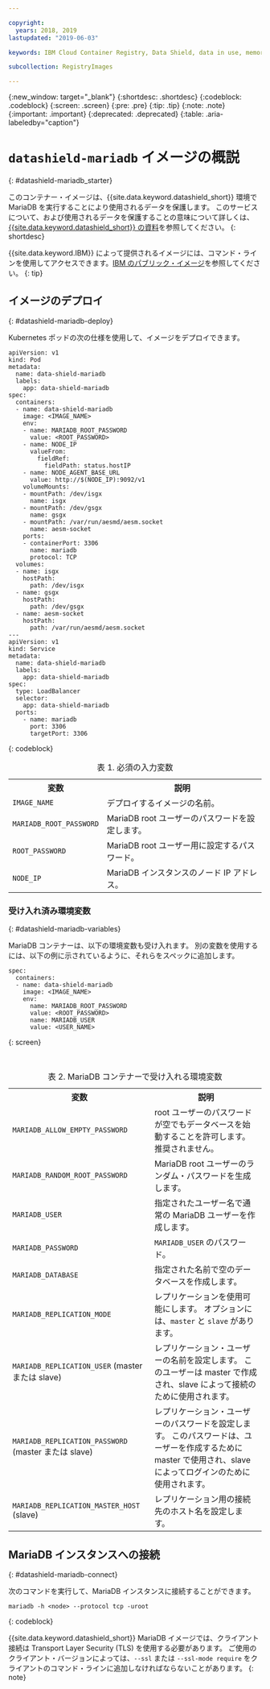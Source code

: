 ```yaml
---

copyright:
  years: 2018, 2019
lastupdated: "2019-06-03"

keywords: IBM Cloud Container Registry, Data Shield, data in use, memory encryption, Intel SGX, Fortanix, mysql image, mariaDB, container image, public image

subcollection: RegistryImages

---
```


{:new_window: target="_blank"}
{:shortdesc: .shortdesc}
{:codeblock: .codeblock}
{:screen: .screen}
{:pre: .pre}
{:tip: .tip}
{:note: .note}
{:important: .important}
{:deprecated: .deprecated}
{:table: .aria-labeledby="caption"}

# `datashield-mariadb` イメージの概説
{: #datashield-mariadb_starter}

このコンテナー・イメージは、{{site.data.keyword.datashield_short}} 環境で MariaDB を実行することにより使用されるデータを保護します。 このサービスについて、および使用されるデータを保護することの意味について詳しくは、[{{site.data.keyword.datashield_short}} の資料](/docs/services/data-shield?topic=data-shield-about#about)を参照してください。
{: shortdesc}

{{site.data.keyword.IBM}} によって提供されるイメージには、コマンド・ラインを使用してアクセスできます。[IBM のパブリック・イメージ](/docs/services/Registry?topic=registry-public_images#public_images)を参照してください。
{: tip}

## イメージのデプロイ
{: #datashield-mariadb-deploy}

Kubernetes ポッドの次の仕様を使用して、イメージをデプロイできます。

```
apiVersion: v1
kind: Pod
metadata:
  name: data-shield-mariadb
  labels:
    app: data-shield-mariadb
spec:
  containers:
  - name: data-shield-mariadb
    image: <IMAGE_NAME>
    env:
    - name: MARIADB_ROOT_PASSWORD
      value: <ROOT_PASSWORD>
    - name: NODE_IP
      valueFrom:
        fieldRef:
          fieldPath: status.hostIP
    - name: NODE_AGENT_BASE_URL
      value: http://$(NODE_IP):9092/v1
    volumeMounts:
    - mountPath: /dev/isgx
      name: isgx
    - mountPath: /dev/gsgx
      name: gsgx
    - mountPath: /var/run/aesmd/aesm.socket
      name: aesm-socket
    ports:
    - containerPort: 3306
      name: mariadb
      protocol: TCP
  volumes:
  - name: isgx
    hostPath:
      path: /dev/isgx
  - name: gsgx
    hostPath:
      path: /dev/gsgx
  - name: aesm-socket
    hostPath:
      path: /var/run/aesmd/aesm.socket
---
apiVersion: v1
kind: Service
metadata:
  name: data-shield-mariadb
  labels:
    app: data-shield-mariadb
spec:
  type: LoadBalancer
  selector:
    app: data-shield-mariadb
  ports:
    - name: mariadb
      port: 3306
      targetPort: 3306
```
{: codeblock}
  
<table>
<caption>表 1. 必須の入力変数</caption>
  <tr>
    <th>変数</th>
    <th>説明</th>
  </tr>
  <tr>
    <td><code>IMAGE_NAME</code></td>
    <td>デプロイするイメージの名前。</td>
  </tr>
    <tr>
    <td><code>MARIADB_ROOT_PASSWORD</code></td>
    <td>MariaDB root ユーザーのパスワードを設定します。</td>
  </tr>
  <tr>
    <td><code>ROOT_PASSWORD</code></td>
    <td>MariaDB root ユーザー用に設定するパスワード。</td>
  </tr>
  <tr>
    <td><code>NODE_IP</code></td>
    <td>MariaDB インスタンスのノード IP アドレス。</td>
  </tr>
</table>

### 受け入れ済み環境変数
{: #datashield-mariadb-variables}

MariaDB コンテナーは、以下の環境変数も受け入れます。 別の変数を使用するには、以下の例に示されているように、それらをスペックに追加します。

```
spec:
  containers:
  - name: data-shield-mariadb
    image: <IMAGE_NAME>
    env:
      name: MARIADB_ROOT_PASSWORD
      value: <ROOT_PASSWORD>
      name: MARIADB_USER
      value: <USER_NAME>
```
{: screen}

<table>
<caption>表 2. MariaDB コンテナーで受け入れる環境変数</caption>
  <tr>
    <th>変数</th>
    <th>説明</th>
  </tr>
  <tr>
    <td><code>MARIADB_ALLOW_EMPTY_PASSWORD</code></td>
    <td>root ユーザーのパスワードが空でもデータベースを始動することを許可します。 推奨されません。</td>
  </tr>
  <tr>
    <td><code>MARIADB_RANDOM_ROOT_PASSWORD</code></td>
    <td>MariaDB root ユーザーのランダム・パスワードを生成します。</td>
  </tr>
  <tr>
    <td><code>MARIADB_USER</code></td>
    <td>指定されたユーザー名で通常の MariaDB ユーザーを作成します。</td>
  </tr>
  <tr>
    <td><code>MARIADB_PASSWORD</code></td>
    <td><code>MARIADB_USER</code> のパスワード。</td>
  </tr>
  <tr>
    <td><code>MARIADB_DATABASE</code></td>
    <td>指定された名前で空のデータベースを作成します。</td>
  </tr>
  <tr>
    <td><code>MARIADB_REPLICATION_MODE</code></td>
    <td>レプリケーションを使用可能にします。 オプションには、<code>master</code> と <code>slave</code> があります。</td>
  </tr>
  <tr>
    <td><code>MARIADB_REPLICATION_USER</code> (master または slave)</td>
    <td>レプリケーション・ユーザーの名前を設定します。 このユーザーは master で作成され、slave によって接続のために使用されます。</td>
  </tr>
  <tr>
    <td><code>MARIADB_REPLICATION_PASSWORD</code> (master または slave)</td>
    <td>レプリケーション・ユーザーのパスワードを設定します。 このパスワードは、ユーザーを作成するために master で使用され、slave によってログインのために使用されます。</td>
  </tr>
  <tr>
    <td><code>MARIADB_REPLICATION_MASTER_HOST</code> (slave)</td>
    <td>レプリケーション用の接続先のホスト名を設定します。</td>
  </tr>
</table>

## MariaDB インスタンスへの接続
{: #datashield-mariadb-connect}

次のコマンドを実行して、MariaDB インスタンスに接続することができます。

```
mariadb -h <node> --protocol tcp -uroot
```
{: codeblock}

{{site.data.keyword.datashield_short}} MariaDB イメージでは、クライアント接続は Transport Layer Security (TLS) を使用する必要があります。 ご使用のクライアント・バージョンによっては、`--ssl` または `--ssl-mode require` をクライアントのコマンド・ラインに追加しなければならないことがあります。
{: note}
